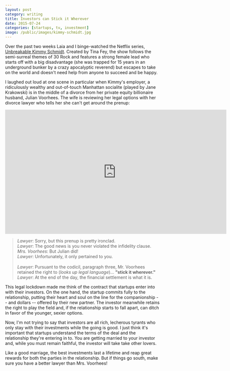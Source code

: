 ```yaml
---
layout: post
category: writing
title: Investors can Stick it Wherever
date: 2015-07-24
categories: [startups, tv, investment]
image: /public/images/kimmy-schmidt.jpg
---
```


Over the past two weeks Laia and I binge-watched the Netflix series, [Unbreakable Kimmy Schmidt](https://www.netflix.com/title/80025384).
Created by Tina Fey, the show follows the semi-surreal themes of 30 Rock and features a strong female lead who starts off with a big disadvantage (she was trapped for 15 years in an underground bunker by a crazy apocalyptic reverend) but escapes to take on the world and doesn't need help from anyone to succeed and be happy.


I laughed out loud at one scene in particular when Kimmy's employer, a ridiculously wealthy and out-of-touch Manhattan socialite (played by Jane Krakowski) is in the middle of a divorce from her private equity billionaire husband, Julian Voorhees. 
The wife is reviewing her legal options with her divorce lawyer who tells her she can't get around the prenup:

<iframe width="720" height="405" src="https://www.youtube.com/embed/ZOkG51TKIxw" frameborder="0" allowfullscreen></iframe>

> *Lawyer*:        Sorry, but this prenup is pretty ironclad.<br/>
> *Lawyer*:        The good news is you never violated the infidelity clause. <br/>
> *Mrs. Voorhees*: But Julian did! <br/>
> *Lawyer*:        Unfortunately, it only pertained to you. <br/>
> <br/>
> *Lawyer*:        Pursuant to the codicil, paragraph three, Mr. Voorhees retained the right to (*looks up legal language*)... **"stick it wherever."** <br/>
> *Lawyer*:        At the end of the day, the financial settlement is what it is.

This legal lockdown made me think of the contract that startups enter into with their investors. 
On the one hand, the startup commits fully to the relationship, putting their heart and soul on the line for the companionship -- and dollars -- offered by their new partner.
The investor meanwhile retains the right to play the field and, if the relationship starts to fall apart, can ditch in favor of the younger, sexier options.

Now, I'm not trying to say that investors are all rich, lecherous tyrants who only stay with their investments while the going is good.
I just think it's important that startups understand the terms of the deal and the relationship they're entering in to. 
You are getting married to your investor and, while you must remain faithful, the investor will take take other lovers.

Like a good marriage, the best investments last a lifetime and reap great rewards for both the parties in the relationship. 
But if things go south, make sure you have a better lawyer than Mrs. Voorhees!
